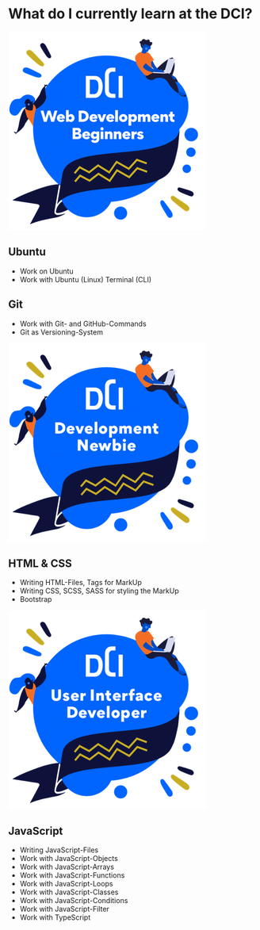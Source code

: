 # What do I currently learn at the DCI?

![WebDev Beginner](./badges/Digital%20Career%20Institute%20-%20Beginner%20-%202023-08-11.png)

## Ubuntu

- Work on Ubuntu
- Work with Ubuntu (Linux) Terminal (CLI)

## Git

- Work with Git- and GitHub-Commands
- Git as Versioning-System

![WebDev NewBie](./badges/Digital%20Career%20Institute%20-%20Development%20newbie%20-%202023-10-07.png)

## HTML & CSS

- Writing HTML-Files, Tags for MarkUp
- Writing CSS, SCSS, SASS for styling the MarkUp
- Bootstrap

![WebDev Interface Developer](./badges/Digital%20Career%20Institute%20-%20User%20Interface%20developer%20-%202023-10-07.png)

## JavaScript

- Writing JavaScript-Files
- Work with JavaScript-Objects
- Work with JavaScript-Arrays
- Work with JavaScript-Functions
- Work with JavaScript-Loops
- Work with JavaScript-Classes
- Work with JavaScript-Conditions
- Work with JavaScript-Filter
- Work with TypeScript

<!-- ![WebDev Frontend Developer](./badges/Digital%20Career%20Institute%20-%20Frontend%20developer%20-%202023-10-07.png) -->
